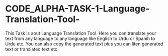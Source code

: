 # CODE_ALPHA-TASK-1-Language-Translation-Tool-
This Task is aout Language Translation Tool. Here you can translate your text from any language to any language like English to Urdu or Spanih to Urdu etc.
You can also copy the generated text plus you can liten generated text or translated text etc.
